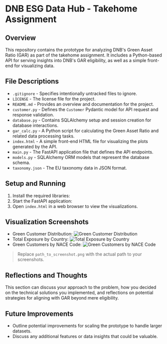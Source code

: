 # DNB ESG Data Hub - Takehome Assignment

## Overview

This repository contains the prototype for analyzing DNB's Green Asset Ratio (GAR) as part of the takehome assignment. It includes a Python-based API for serving insights into DNB's GAR eligibility, as well as a simple front-end for visualizing data.

## File Descriptions

- `.gitignore` - Specifies intentionally untracked files to ignore.
- `LICENSE` - The license file for the project.
- `README.md` - Provides an overview and documentation for the project.
- `customer.py` - Defines the `Customer` Pydantic model for API request and response validation.
- `database.py` - Contains SQLAlchemy setup and session creation for database interactions.
- `gar_calc.py` - A Python script for calculating the Green Asset Ratio and related data processing tasks.
- `index.html` - A simple front-end HTML file for visualizing the plots generated by the API.
- `main.py` - The FastAPI application file that defines the API endpoints.
- `models.py` - SQLAlchemy ORM models that represent the database schema.
- `taxonomy.json` - The EU taxonomy data in JSON format.

## Setup and Running

1. Install the required libraries:
2. Start the FastAPI application:
3. Open `index.html` in a web browser to view the visualizations.

## Visualization Screenshots

- Green Customer Distribution: ![Green Customer Distribution](path_to_screenshot.png)
- Total Exposure by Country: ![Total Exposure by Country](path_to_screenshot.png)
- Green Customers by NACE Code: ![Green Customers by NACE Code](path_to_screenshot.png)

> Replace `path_to_screenshot.png` with the actual path to your screenshots.

## Reflections and Thoughts

This section can discuss your approach to the problem, how you decided on the technical solutions you implemented, and reflections on potential strategies for aligning with GAR beyond mere eligibility.

## Future Improvements

- Outline potential improvements for scaling the prototype to handle larger datasets.
- Discuss any additional features or data insights that could be valuable.
